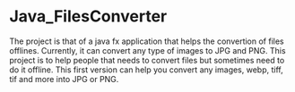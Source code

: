 # Java_FilesConverter
The project is that of a java fx application that helps the convertion of files offlines. Currently, it can convert any type of images to JPG and PNG. This project is to help people that needs to convert files but sometimes need to do it offline. This first version can help you convert any images, webp, tiff, tif and more into JPG or PNG.
